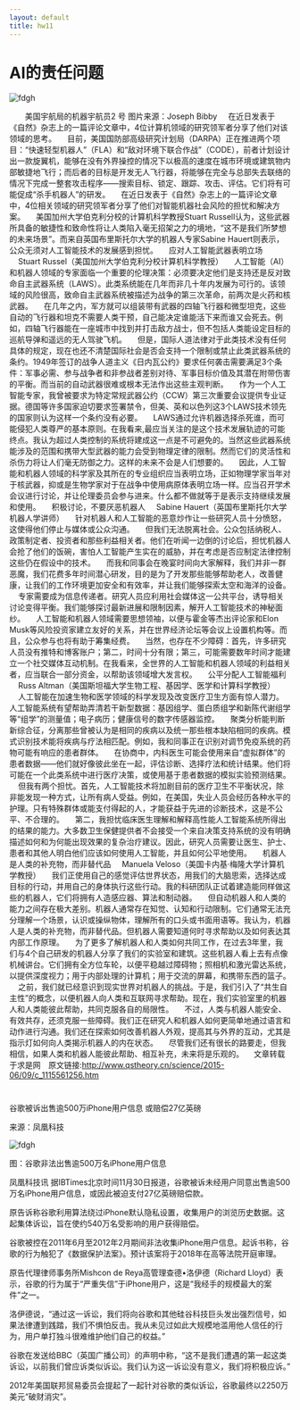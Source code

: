 ```yaml
---
layout: default
title: hw11
---
```


# AI的责任问题
![fdgh](http://www.qstheory.cn/science/2015-06/09/1115561256_14338367206301n.jpg)

　　美国宇航局的机器宇航员2 号 图片来源：Joseph Bibby
    在近日发表于《自然》杂志上的一篇评论文章中，4位计算机领域的研究领军者分享了他们对该领域的思考。
    目前，美国国防部高级研究计划局（DARPA）正在推进两个项目：“快速轻型机器人”（FLA）和“敌对环境下联合作战”（CODE），前者计划设计出一款旋翼机，能够在没有外界操控的情况下以极高的速度在城市环境或建筑物内部敏捷地飞行；而后者的目标是开发无人飞行器，将能够在完全与总部失去联络的情况下完成一整套攻击程序——搜索目标、锁定、跟踪、攻击、评估。它们将有可能促成“杀手机器人”的研发。
    在近日发表于《自然》杂志上的一篇评论文章中，4位相关领域的研究领军者分享了他们对智能机器社会风险的担忧和解决方案。
    美国加州大学伯克利分校的计算机科学教授Stuart Russell认为，这些武器所具备的敏捷性和致命性将让人类陷入毫无招架之力的境地，“这不是我们所梦想的未来场景”。而来自英国布里斯托尔大学的机器人专家Sabine Hauert则表示，公众无须对人工智能技术的发展感到担忧。
    应对人工智能武器表明立场
    Stuart Russel（美国加州大学伯克利分校计算机科学教授）
    人工智能（AI）和机器人领域的专家面临一个重要的伦理决策：必须要决定他们是支持还是反对致命自主武器系统（LAWS）。此类系统能在几年而非几十年内发展为可行的。该领域的风险很高，致命自主武器系统被描述为战争的第三次革命，前两次是火药和核武器。
    在几年之内，军方就可以组装带有武器的四轴飞行器和微型坦克，这些自动的飞行器和坦克不需要人类干预，自己能决定谁能活下来而谁又会死去。例如，四轴飞行器能在一座城市中找到并打击敌方战士，但不包括人类能设定目标的巡航导弹和遥远的无人驾驶飞机。
    但是，国际人道法律对于此类技术没有任何具体的规定，现在也还不清楚国际社会是否会支持一个限制或禁止此类武器系统的条约。1949年签订的战争人道主义《日内瓦公约》要求任何袭击需要满足3个条件：军事必需、参与战争者和非参战者差别对待、军事目标价值及其潜在附带伤害的平衡。而当前的自动武器很难或根本无法作出这些主观判断。
    作为一个人工智能专家，我曾被要求为特定常规武器公约（CCW）第三次重要会议提供专业证据。德国等许多国家迫切要求签署禁令，但美、英和以色列这3个LAWS技术领先的国家则认为这样一个条约没有必要。
    LAWS通过允许机器选择杀死谁，而可能侵犯人类尊严的基本原则。在我看来,最应当关注的是这个技术发展轨迹的可能终点。我认为超过人类控制的系统将建成这一点是不可避免的。当然这些武器系统能涉及的范围和携带大型武器的能力会受到物理定律的限制。然而它们的灵活性和杀伤力将让人们毫无防御之力。这样的未来不会是人们想要的。
    因此，人工智能和机器人领域的科学家及其所在的专业组织应当表明立场，正如物理学家当年对于核武器，抑或是生物学家对于在战争中使用病原体表明立场一样。应当召开学术会议进行讨论，并让伦理委员会参与进来。什么都不做就等于是表示支持继续发展和使用。
    积极讨论，不要厌恶机器人
    Sabine Hauert（英国布里斯托尔大学机器人学讲师）
    针对机器人和人工智能的恶意炒作让一些研究人员十分愤怒，这使得他们停止与媒体或公众沟通。
    但我们无法脱离社会。公众包括纳税人、政策制定者、投资者和那些利益相关者。他们在听闻一边倒的讨论后，担忧机器人会抢了他们的饭碗，害怕人工智能产生实在的威胁，并在考虑是否应制定法律控制这些仍在假设中的技术。
    而我和同事会在晚宴时间向大家解释，我们并非一群恶魔，我们花费多年时间潜心研发，目的是为了开发那些能够帮助老人，改善健康，让我们的工作环境更加安全和有效率，并让我们能够探索太空和海洋的设备。
    专家需要成为信息传递者。研究人员应利用社会媒体这一公共平台，诱导相关讨论变得平衡。我们能够探讨最新进展和限制因素，解开人工智能技术的神秘面纱。
    人工智能和机器人领域需要思想领袖，以便与霍金等杰出评论家和Elon Musk等风险投资家建立友好的关系，并在世界经济论坛等会议上设置机构等。而且，公众参与也将有助于筹集经费。
    当然，也存在不少障碍：首先，许多研究人员没有推特和博客账户；第二，时间十分有限；第三，可能需要数年时间才能建立一个社交媒体互动机制。在我看来，全世界的人工智能和机器人领域的利益相关者，应当联合一部分资金，以帮助该领域增大发言权。
    公平分配人工智能福利
    Russ Altman（美国斯坦福大学生物工程、基因学、医学和计算科学教授）
    人工智能在加速生物和医学领域的科学发现及改变医疗卫生方面有惊人潜力。人工智能系统有望帮助弄清若干新型数据：基因组学、蛋白质组学和新陈代谢组学等“组学”的测量值；电子病历；健康信号的数字传感器监控。
    聚类分析能判断新综合征，分离那些曾被认为是相同的疾病以及统一那些根本缺陷相同的疾病。模式识别技术能将疾病与疗法相匹配。例如，我和同事正在识别对调节免疫系统的药物可能有响应的患者群体。
    在协商中，内科医生可能会使用来自“虚拟群体”的患者数据——他们就好像彼此坐在一起，评估诊断、选择疗法和统计结果。他们将可能在一个此类系统中进行医疗决策，或使用基于患者数据的模拟实验预测结果。
    但我有两个担忧。首先，人工智能技术将加剧目前的医疗卫生不平衡状况，除非能发现一种方式，让所有病人受益。例如，在美国，失业人员会经历各种水平的护理。只有特殊群体或能支付得起的人，才能获益于先进的诊断技术，这是不公平、不合理的。
    第二，我担忧临床医生理解和解释高性能人工智能系统所得出的结果的能力。大多数卫生保健提供者不会接受一个来自决策支持系统的没有明确描述如何和为何能出现效果的复杂治疗建议。因此，研究人员需要让医生、护士、患者和其他人明白他们应该如何使用人工智能，并且如何公平地使用。
    机器人是人类的补充物，而非替代品
    Manuela Veloso（美国卡内基·梅隆大学计算机学教授）
    我们正使用自己的感觉评估世界状态，用我们的大脑思索，选择达成目标的行动，并用自己的身体执行这些行动。我的科研团队正试着建造能同样做这些的机器人，它们将拥有人造感应器、算法和制动器。
    但自动机器人和人类的能力之间存在极大差别。机器人通常存在知觉、认知和行动限制。它们通常无法充分理解一个场景，认识或操纵物体，理解所有的口头或书面用语等。我认为，机器人是人类的补充物，而非替代品。但机器人需要知道何时寻求帮助以及如何表达其内部工作原理。
    为了更多了解机器人和人类如何共同工作，在过去3年里，我们与4个自己研发的机器人分享了我们的实验室和建筑。这些机器人看上去有点像机械讲台。它们拥有全方位车轮，以便平稳越过障碍物；照相机和激光雷达系统，以提供深度视力；用于内部处理的计算机；用于交流的屏幕，和携带东西的篮子。
    之前，我们就已经意识到现实世界对机器人的挑战。于是，我们引入了“共生自主性”的概念，以便机器人向人类和互联网寻求帮助。现在，我们实验室里的机器人和人类能彼此帮助，共同克服各自的局限性。
    不过，人类与机器人能安全、有效共存，还须克服一些障碍。我们正在研究人和机器人如何更简单地通过语言和动作进行沟通。我们还在探索如何改善机器人外观，提高其与外界的互动，尤其是指示灯如何向人类揭示机器人的内在状态。
    尽管我们还有很长的路要走，但我相信，如果人类和机器人能彼此帮助、相互补充，未来将是乐观的。
　文章转载于求是网　原文链接:http://www.qstheory.cn/science/2015-06/09/c_1115561256.htm

# 

谷歌被诉出售逾500万iPhone用户信息 或赔偿27亿英磅

来源：凤凰科技 


![fdgh](http://p0.ifengimg.com/a/2017_48/95c99d4438a0901_size972_w899_h562.png)

图：谷歌非法出售逾500万名iPhone用户信息

凤凰科技讯 据IBTimes北京时间11月30日报道，谷歌被诉未经用户同意出售逾500万名iPhone用户信息，或因此被迫支付27亿英磅赔偿款。

原告诉称谷歌利用算法绕过iPhone默认隐私设置，收集用户的浏览历史数据。这起集体诉讼，旨在使约540万名受影响的用户获得赔偿。

谷歌被控在2011年6月至2012年2月期间非法收集iPhone用户信息。起诉书称，谷歌的行为触犯了《数据保护法案》。预计该案将于2018年在高等法院开庭审理。

原告代理律师事务所Mishcon de Reya高管理查德•洛伊德（Richard Lloyd）表示，谷歌的行为属于“严重失信”于iPhone用户，这是“我经手的规模最大的案件”之一。

洛伊德说，“通过这一诉讼，我们将向谷歌和其他硅谷科技巨头发出强烈信号，如果法律遭到践踏，我们不惧怕反击。我从未见过如此大规模地滥用他人信任的行为，用户单打独斗很难维护他们自己的权益。”

谷歌在发送给BBC（英国广播公司）的声明中称，“这不是我们遭遇的第一起这类诉讼，以前我们曾应诉类似诉讼。我们认为这一诉讼没有意义，我们将积极应诉。”

2012年美国联邦贸易委员会提起了一起针对谷歌的类似诉讼，谷歌最终以2250万美元“破财消灾”。 